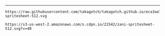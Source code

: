 ######
---




```
https://raw.githubusercontent.com/takagotch/takagotch.github.io/eca3ae78eb09d6bee44baf484c82d291d913b10d/codepen/svg/zani-spritesheet-512.svg
```

```
https://s3-us-west-2.amazonaws.com/s.cdpn.io/21542/zani-spritesheet-512.svg?v=48
```


```
```

```
```











